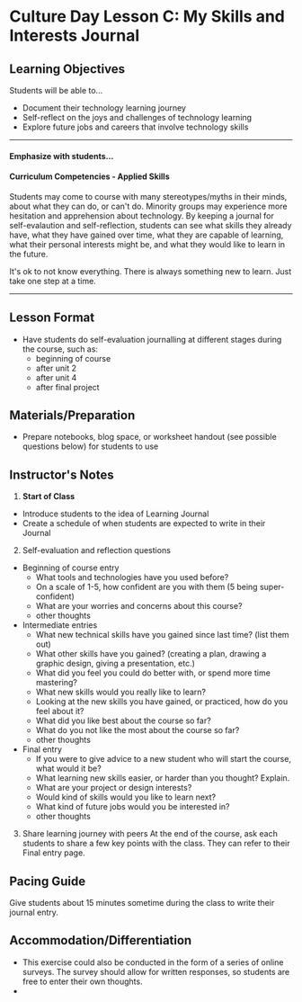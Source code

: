 # Culture Day Lesson C: My Skills and Interests Journal

## Learning Objectives
Students will be able to...
* Document their technology learning journey
* Self-reflect on the joys and challenges of technology learning
* Explore future jobs and careers that involve technology skills

---
#### Emphasize with students...

#### Curriculum Competencies - Applied Skills

Students may come to course with many stereotypes/myths in their minds, about what they can do, or can't do.  Minority groups may experience more hesitation and apprehension about technology.  By keeping a journal for self-evalaution and self-reflection,  students can see what skills they already have, what they have gained over time, what they are capable of learning, what their personal interests might be, and what they would like to learn in the future. 

It's ok to not know everything.  There is always something new to learn.  Just take one step at a time. 

---

## Lesson Format
* Have students do self-evaluation journalling at different stages during the course, such as:
  * beginning of course
  * after unit 2
  * after unit 4
  * after final project

## Materials/Preparation
* Prepare notebooks, blog space, or worksheet handout (see possible questions below) for students to use

## Instructor's Notes
1.  **Start of Class**
  * Introduce students to the idea of Learning Journal
  * Create a schedule of when students are expected to write in their Journal
  
2. Self-evaluation and reflection questions
  * Beginning of course entry
      * What tools and technologies have you used before?
      * On a scale of 1-5, how confident are you with them (5 being super-confident)
      * What are your worries and concerns about this course?
      * other thoughts
  * Intermediate entries
      * What new technical skills have you gained since last time?  (list them out)
      * What other skills have you gained?  (creating a plan, drawing a graphic design, giving a presentation, etc.)
      * What did you feel you could do better with, or spend more time mastering?
      * What new skills would you really like to learn?
      * Looking at the new skills you have gained, or practiced, how do you feel about it?
      * What did you like best about the course so far?
      * What do you not like the most about the course so far?
      * other thoughts
  * Final entry
      * If you were to give advice to a new student who will start the course, what would it be?
      * What learning new skills easier, or harder than you thought?  Explain.
      * What are your project or design interests?
      * Would kind of skills would you like to learn next?
      * What kind of future jobs would you be interested in?
      * other thoughts
 
 3.  Share learning journey with peers
 At the end of the course, ask each students to share a few key points with the class.
 They can refer to their Final entry page. 

## Pacing Guide
Give students about 15 minutes sometime during the class to write their journal entry.


## Accommodation/Differentiation
* This exercise could also be conducted in the form of a series of online surveys.  The survey should allow for written responses, so students are free to enter their own thoughts.
* 
